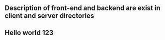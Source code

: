 ## Description of front-end and backend are exist in client and server directories

## Hello world 123
